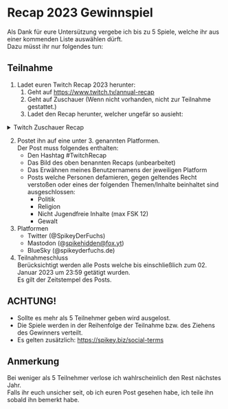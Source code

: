 # Recap 2023 Gewinnspiel
Als Dank für eure Untersützung vergebe ich bis zu 5 Spiele, welche ihr aus einer kommenden Liste auswählen dürft.\
Dazu müsst ihr nur folgendes tun:

## Teilnahme
1. Ladet euren Twitch Recap 2023 herunter:
   1. Geht auf https://www.twitch.tv/annual-recap
   2. Geht auf Zuschauer (Wenn nicht vorhanden, nicht zur Teilnahme gestattet.)
   3. Ladet den Recap herunter, welcher ungefär so ausieht:

  <details>
    <summary>Twitch Zuschauer Recap</summary>
    ![twitch-recap-2023](https://github.com/spikehidden/spikehidden/assets/31257733/ff769283-dd31-40aa-93c6-3ee2f5cbf0f6)

  </details>

2. Postet ihn auf eine unter 3. genannten Platformen.\
   Der Post muss folgendes enthalten:
   - Den Hashtag #TwitchRecap
   - Das Bild des oben benannten Recaps (unbearbeitet)
   - Das Erwähnen meines Benutzernamens der jeweiligen Platform
   - Posts welche Personen defamieren, gegen geltendes Recht verstoßen oder eines der folgenden Themen/Inhalte beinhaltet sind ausgeschlossen:
        - Politik
        - Religion
        - Nicht Jugendfreie Inhalte (max FSK 12)
        - Gewalt
3. Platformen
   - Twitter \(\@SpikeyDerFuchs\)
   - Mastodon \(\@spikehidden@fox.yt\)
   - BlueSky \(\@spikeyderfuchs.de\)
5. Teilnahmeschluss\
   Berücksichtigt werden alle Posts welche bis einschließlich zum 02. Januar 2023 um 23:59 getätigt wurden.\
   Es gilt der Zeitstempel des Posts.

## ACHTUNG!
- Sollte es mehr als 5 Teilnehmer geben wird ausgelost.
- Die Spiele werden in der Reihenfolge der Teilnahme bzw. des Ziehens des Gewinners verteilt.
- Es gelten zusätzlich: https://spikey.biz/social-terms

## Anmerkung
Bei weniger als 5 Teilnehmer verlose ich wahlrscheinlich den Rest nächstes Jahr.\
Falls ihr euch unsicher seit, ob ich euren Post gesehen habe, ich teile ihn sobald ihn bemerkt habe.


